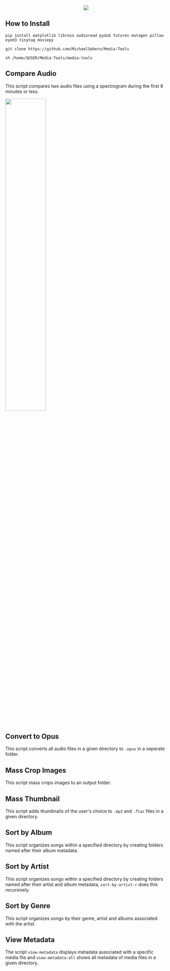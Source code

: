 <p align="center">
	<img src="https://i.postimg.cc/Hns6LNCz/document-tools.png" />

## How to Install

```
pip install matplotlib librosa audioread pydub futures mutagen pillow eyed3 tinytag moviepy

git clone https://github.com/MichaelSebero/Media-Tools

sh /home/$USER/Media-Tools/media-tools
```

## Compare Audio
This script compares two audio files using a spectrogram during the first 8 minutes or less.

<p align="left">
    <img src="https://i.postimg.cc/4dgNCq02/comparison.png" style="width:50%; height:auto;" />
</p>

## Convert to Opus
This script converts all audio files in a given directory to `.opus` in a seperate folder.

## Mass Crop Images
This script mass crops images to an output folder.

## Mass Thumbnail
This script adds thumbnails of the user's choice to `.mp3` and `.flac` files in a given directory.

## Sort by Album
This script organizes songs within a specified directory by creating folders named after their album metadata.

## Sort by Artist
This script organizes songs within a specified directory by creating folders named after their artist and album metadata, `sort-by-artist-r` does this recursively.

## Sort by Genre
This script organizes songs by their genre, artist and albums associated with the artist.

## View Metadata
The script `view-metadata` displays metadata associated with a specific media file and `view-metadata-all` shows all metadata of media files in a given directory.
